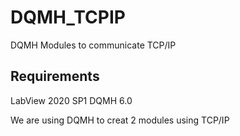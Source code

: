 # DQMH_TCPIP
DQMH Modules to communicate TCP/IP

## Requirements
LabView 2020 SP1
DQMH 6.0

We are using DQMH to creat 2 modules using TCP/IP
